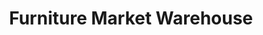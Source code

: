 ---
title: "Furniture Market Warehouse"
url: /asheboro/furniture-market-warehouse/
shop: furniture
---